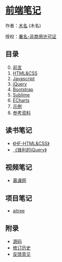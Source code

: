 # [前端笔记]()

作者：[木名](https://github.com/mumingv) (木名)

授权：<a rel="license" href="http://creativecommons.org/licenses/by-nc/4.0/">署名-非商用许可证</a>

## 目录
0. [前言](#README)
0. [HTML&CSS](#docs/htmlcss)
0. [Javascript](#docs/js)
0. [jQuery](#docs/jquery)
0. [Bootstrap](#docs/bootstrap)
0. [Sublime](#docs/sublime)
0. [ECharts](#docs/echarts)
0. [示例](#docs/demo)
0. [参考资料](#docs/reference)


## 读书笔记
- [《HF-HTML&CSS》](#docs/book_hf_htmlcss)
- [《锋利的jQuery》](#docs/book_sharp_jquery)


## 视频笔记
- [慕课网](#docs/video_imooc)


## 项目笔记
- [aitree](#docs/project_aitree)


## 附录 
- [源码](https://github.com/mumingv/gitreposity)
- [修订历史](https://github.com/mumingv/gitreposity/commits/master)
- [反馈意见](https://github.com/mumingv/gitreposity/issues)

